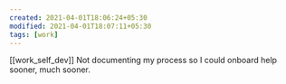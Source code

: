 ```yaml
---
created: 2021-04-01T18:06:24+05:30
modified: 2021-04-01T18:07:11+05:30
tags: [work]
---
```

[[work_self_dev]]
 Not documenting my process so I could onboard help sooner, much sooner. 
